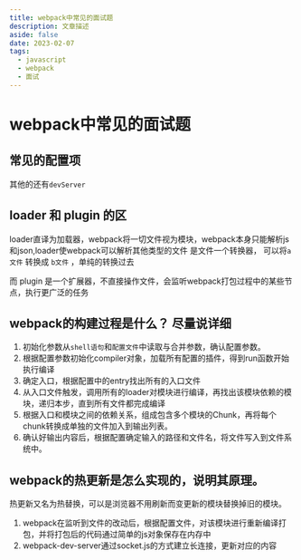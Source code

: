 ```yaml
---
title: webpack中常见的面试题
description: 文章描述
aside: false
date: 2023-02-07
tags:
  - javascript
  - webpack
  - 面试
---
```


# webpack中常见的面试题


## 常见的配置项

<!-- 详见[webpack的webpack的五个概念](/pages/learn/webpack/#webpack的五个概念) -->

其他的还有`devServer`

## loader 和 plugin 的区


loader直译为加载器，webpack将一切文件视为模块，webpack本身只能解析js和json,loader使webpack可以解析其他类型的文件
是文件一个转换器， 可以将`a文件` 转换成 `b文件` ，单纯的转换过去


而 plugin 是一个扩展器，不直接操作文件，会监听webpack打包过程中的某些节点，执行更广泛的任务

## webpack的构建过程是什么？ 尽量说详细

1. 初始化参数从`shell语句`和`配置文件`中读取与合并参数，确认配置参数。
2. 根据配置参数初始化compiler对象，加载所有配置的插件，得到run函数开始执行编译
3. 确定入口，根据配置中的entry找出所有的入口文件
4. 从入口文件触发，调用所有的loader对模块进行编译，再找出该模块依赖的模块，递归本步，直到所有文件都完成编译
5. 根据入口和模块之间的依赖关系，组成包含多个模块的Chunk，再将每个chunk转换成单独的文件加入到输出列表。
6. 确认好输出内容后，根据配置确定输入的路径和文件名，将文件写入到文件系统中。



## webpack的热更新是怎么实现的，说明其原理。

热更新又名为热替换，可以是浏览器不用刷新而变更新的模块替换掉旧的模块。


1. webpack在监听到文件的改动后，根据配置文件，对该模块进行重新编译打包，并将打包后的代码通过简单的js对象保存在内存中
2. webpack-dev-server通过socket.js的方式建立长连接，更新对应的内容
